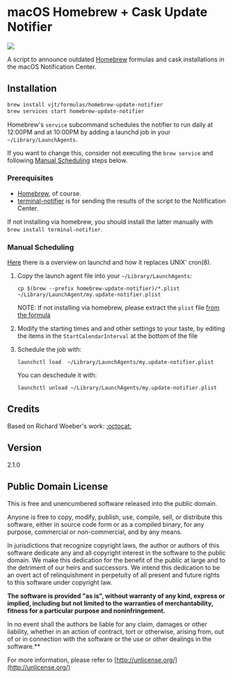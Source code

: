 # macOS Homebrew + Cask Update Notifier

![](https://i.imgur.com/wZHdBTj.jpg)

A script to announce outdated [Homebrew](http://brew.sh/) formulas and cask
installations in the macOS Notification Center.

## Installation

```bash
brew install vjt/formulas/homebrew-update-notifier
brew services start homebrew-update-notifier
```

Homebrew's `service` subcommand schedules the notifier to run daily at 12:00PM
and at 10:00PM by adding a launchd job in your `~/Library/LaunchAgents`.

If you want to change this, consider not executing the `brew service` and
following [Manual Scheduling](#user-content-manual-scheduling) steps below.

### Prerequisites

- [Homebrew](http://brew.sh/), of course.
- [terminal-notifier](https://github.com/alloy/terminal-notifier) is for
  sending the results of the script to the Notification Center.

If not installing via homebrew, you should install the latter manually with
`brew install terminal-notifier`.

### Manual Scheduling

[Here](http://alvinalexander.com/mac-os-x/mac-osx-startup-crontab-launchd-jobs)
there is a overview on launchd and how it replaces UNIX' cron(8).

1. Copy the launch agent file into your `~/Library/LaunchAgents`:

   ```
   cp $(brew --prefix homebrew-update-notifier)/*.plist ~/Library/LaunchAgent/my.update-notifier.plist
   ```

   NOTE: If not installing via homebrew, please extract the `plist` file
   [from the formula](https://github.com/vjt/homebrew-formulas/blob/master/homebrew-update-notifier.rb)

2. Modify the starting times and and other settings to your taste, by editing
   the items in the `StartCalendarInterval` at the bottom of the file

3. Schedule the job with:

   ```
   launchctl load  ~/Library/LaunchAgents/my.update-notifier.plist
   ```

   You can deschedule it with:

   ```
   launchctl unload ~/Library/LaunchAgents/my.update-notifier.plist
   ```

## Credits

Based on Richard Woeber's work: [:octocat:](https://github.com/rwoeber/homebrew-update-notifier)

## Version

2.1.0

## Public Domain License

This is free and unencumbered software released into the public domain.

Anyone is free to copy, modify, publish, use, compile, sell, or distribute
this software, either in source code form or as a compiled binary, for any
purpose, commercial or non-commercial, and by any means.

In jurisdictions that recognize copyright laws, the author or authors of this
software dedicate any and all copyright interest in the software to the public
domain. We make this dedication for the benefit of the public at large and to
the detriment of our heirs and successors. We intend this dedication to be an
overt act of relinquishment in perpetuity of all present and future rights to
this software under copyright law.


**The software is provided "as is", without warranty of any kind, express or
implied, including but not limited to the warranties of merchantability,
fitness for a particular purpose and noninfringement.**

In no event shall the authors be liable for any claim, damages or other
liability, whether in an action of contract, tort or otherwise, arising from,
out of or in connection with the software or the use or other dealings in the
software.**

For more information, please refer to [http://unlicense.org/](http://unlicense.org/)
